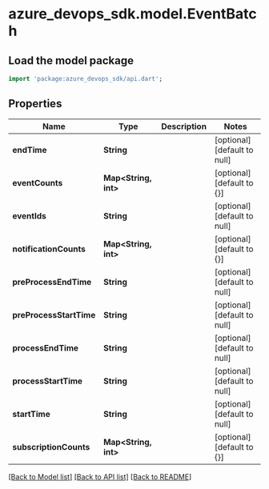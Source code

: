 # azure_devops_sdk.model.EventBatch

## Load the model package
```dart
import 'package:azure_devops_sdk/api.dart';
```

## Properties
Name | Type | Description | Notes
------------ | ------------- | ------------- | -------------
**endTime** | **String** |  | [optional] [default to null]
**eventCounts** | **Map&lt;String, int&gt;** |  | [optional] [default to {}]
**eventIds** | **String** |  | [optional] [default to null]
**notificationCounts** | **Map&lt;String, int&gt;** |  | [optional] [default to {}]
**preProcessEndTime** | **String** |  | [optional] [default to null]
**preProcessStartTime** | **String** |  | [optional] [default to null]
**processEndTime** | **String** |  | [optional] [default to null]
**processStartTime** | **String** |  | [optional] [default to null]
**startTime** | **String** |  | [optional] [default to null]
**subscriptionCounts** | **Map&lt;String, int&gt;** |  | [optional] [default to {}]

[[Back to Model list]](../README.md#documentation-for-models) [[Back to API list]](../README.md#documentation-for-api-endpoints) [[Back to README]](../README.md)


